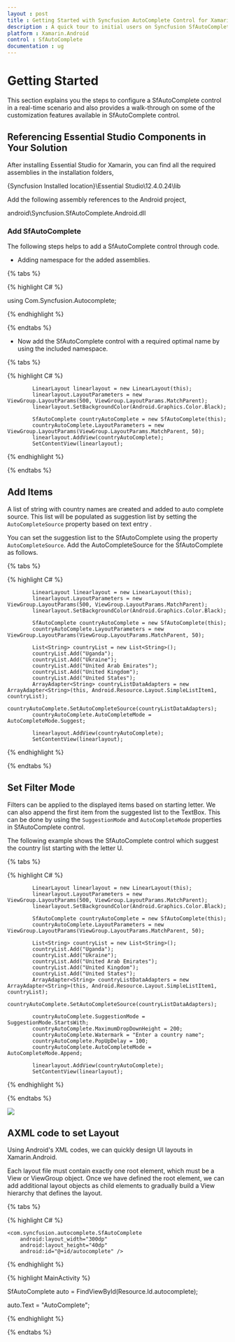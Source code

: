 ```yaml
---
layout : post
title : Getting Started with Syncfusion AutoComplete Control for Xamarin.Android
description : A quick tour to initial users on Syncfusion SfAutoComplete control for Xamarin.Android platform 
platform : Xamarin.Android
control : SfAutoComplete
documentation : ug
---
```


# Getting Started

This section explains you the steps to configure a SfAutoComplete control in a real-time scenario and also provides a walk-through on some of the customization features available in SfAutoComplete control.

## Referencing Essential Studio Components in Your Solution

After installing Essential Studio for Xamarin, you can find all the required assemblies in the installation folders,

{Syncfusion Installed location}\Essential Studio\12.4.0.24\lib

Add the following assembly references to the Android project,

android\Syncfusion.SfAutoComplete.Android.dll

### Add SfAutoComplete

The following steps helps to add a SfAutoComplete control through code.

* Adding namespace for the added assemblies.

{% tabs %}

{% highlight C# %}

using Com.Syncfusion.Autocomplete; 

{% endhighlight %}

{% endtabs %}

* Now add the SfAutoComplete control with a required optimal name by using the included namespace.

{% tabs %}

{% highlight C# %}

            LinearLayout linearlayout = new LinearLayout(this);
            linearlayout.LayoutParameters = new ViewGroup.LayoutParams(500, ViewGroup.LayoutParams.MatchParent);
            linearlayout.SetBackgroundColor(Android.Graphics.Color.Black);

            SfAutoComplete countryAutoComplete = new SfAutoComplete(this);
            countryAutoComplete.LayoutParameters = new ViewGroup.LayoutParams(ViewGroup.LayoutParams.MatchParent, 50);
            linearlayout.AddView(countryAutoComplete);
            SetContentView(linearlayout);
	
{% endhighlight %}

{% endtabs %}

	
## Add Items

A list of string with country names are created and added to auto complete source. This list will be populated as suggestion list by setting the `AutoCompleteSource` property based on text entry .

You can set the suggestion list to the SfAutoComplete using the property `AutoCompleteSource`. Add the AutoCompleteSource for the SfAutoComplete as follows.

{% tabs %}

{% highlight C# %}

            LinearLayout linearlayout = new LinearLayout(this);
            linearlayout.LayoutParameters = new ViewGroup.LayoutParams(500, ViewGroup.LayoutParams.MatchParent);
            linearlayout.SetBackgroundColor(Android.Graphics.Color.Black);

            SfAutoComplete countryAutoComplete = new SfAutoComplete(this);
            countryAutoComplete.LayoutParameters = new ViewGroup.LayoutParams(ViewGroup.LayoutParams.MatchParent, 50);

            List<String> countryList = new List<String>();
            countryList.Add("Uganda");
            countryList.Add("Ukraine");
            countryList.Add("United Arab Emirates");
            countryList.Add("United Kingdom");
            countryList.Add("United States");
            ArrayAdapter<String> countryListDataAdapters = new ArrayAdapter<String>(this, Android.Resource.Layout.SimpleListItem1, countryList);
            countryAutoComplete.SetAutoCompleteSource(countryListDataAdapters);
            countryAutoComplete.AutoCompleteMode = AutoCompleteMode.Suggest;

            linearlayout.AddView(countryAutoComplete);
            SetContentView(linearlayout);

{% endhighlight %}

{% endtabs %}

## Set Filter Mode

Filters can be applied to the displayed items based on starting letter. We can also append the first item from the suggested list to the TextBox. This can be done by using the `SuggestionMode` and `AutoCompleteMode` properties in SfAutoComplete control.

The following example shows the SfAutoComplete control which suggest the country list starting with the letter U.

{% tabs %}

{% highlight C# %}

            LinearLayout linearlayout = new LinearLayout(this);
            linearlayout.LayoutParameters = new ViewGroup.LayoutParams(500, ViewGroup.LayoutParams.MatchParent);
            linearlayout.SetBackgroundColor(Android.Graphics.Color.Black);

            SfAutoComplete countryAutoComplete = new SfAutoComplete(this);
            countryAutoComplete.LayoutParameters = new ViewGroup.LayoutParams(ViewGroup.LayoutParams.MatchParent, 50);

            List<String> countryList = new List<String>();
            countryList.Add("Uganda");
            countryList.Add("Ukraine");
            countryList.Add("United Arab Emirates");
            countryList.Add("United Kingdom");
            countryList.Add("United States");
            ArrayAdapter<String> countryListDataAdapters = new ArrayAdapter<String>(this, Android.Resource.Layout.SimpleListItem1, countryList);
            countryAutoComplete.SetAutoCompleteSource(countryListDataAdapters);

            countryAutoComplete.SuggestionMode = SuggestionMode.StartsWith;
            countryAutoComplete.MaximumDropDownHeight = 200;
            countryAutoComplete.Watermark = "Enter a country name";
            countryAutoComplete.PopUpDelay = 100;
            countryAutoComplete.AutoCompleteMode = AutoCompleteMode.Append;

            linearlayout.AddView(countryAutoComplete);
            SetContentView(linearlayout);

	
{% endhighlight %}

{% endtabs %}

![](images/gettingstarted.png)

## AXML code to set Layout

Using Android's XML codes, we can quickly design UI layouts in Xamarin.Android.

Each layout file must contain exactly one root element, which must be a View or ViewGroup object. Once we have defined the root element, we can add additional layout objects as child elements to gradually build a View hierarchy that defines the layout.


{% tabs %}

{% highlight C# %}

<?xml version="1.0" encoding="utf-8"?>
<LinearLayout xmlns:android="http://schemas.android.com/apk/res/android"
    android:orientation="vertical"
    android:layout_width="match_parent"
    android:layout_height="match_parent"> 

    <com.syncfusion.autocomplete.SfAutoComplete
        android:layout_width="300dp"
        android:layout_height="40dp"
        android:id="@+id/autocomplete" />
</LinearLayout>
	
{% endhighlight %}



{% highlight MainActivity %}

SfAutoComplete auto = FindViewById<SfAutoComplete>(Resource.Id.autocomplete);

auto.Text = "AutoComplete";

{% endhighlight %}

{% endtabs %}